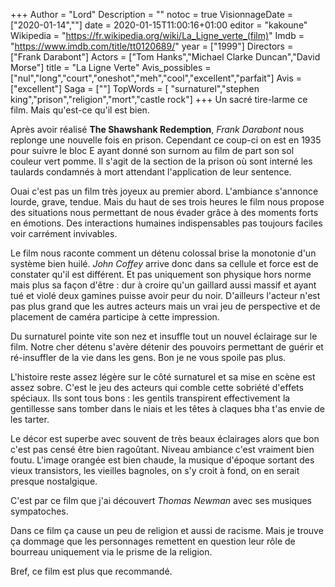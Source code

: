 +++
Author = "Lord"
Description = ""
notoc = true
VisionnageDate = ["2020-01-14",""]
date = 2020-01-15T11:00:16+01:00
editor = "kakoune"
Wikipedia = "https://fr.wikipedia.org/wiki/La_Ligne_verte_(film)"
Imdb = "https://www.imdb.com/title/tt0120689/"
year = ["1999"]
Directors = ["Frank Darabont"]
Actors = ["Tom Hanks","Michael Clarke Duncan","David Morse"]
title = "La Ligne Verte"
Avis_possibles = ["nul","long","court","oneshot","meh","cool","excellent","parfait"]
Avis = ["excellent"] 
Saga = [""]
TopWords = [ "surnaturel","stephen king","prison","religion","mort","castle rock"]
+++
Un sacré tire-larme ce film.
Mais qu'est-ce qu'il est bien.

Après avoir réalisé **The Shawshank Redemption**, *Frank Darabont* nous replonge une nouvelle fois en prison.
Cependant ce coup-ci on est en 1935 pour suivre le bloc E ayant donné son surnom au film de part son sol couleur vert pomme.
Il s'agit de la section de la prison où sont interné les taulards condamnés à mort attendant l'application de leur sentence.

Ouai c'est pas un film très joyeux au premier abord.
L'ambiance s'annonce lourde, grave, tendue.
Mais du haut de ses trois heures le film nous propose des situations nous permettant de nous évader grâce à des moments forts en émotions.
Des interactions humaines indispensables pas toujours faciles voir carrément invivables.

Le film nous raconte comment un détenu colossal brise la monotonie d'un système bien huilé.
*John Coffey* arrive donc dans sa cellule et force est de constater qu'il est différent.
Et pas uniquement son physique hors norme mais plus sa façon d'être : dur à croire qu'un gaillard aussi massif et ayant tué et violé deux gamines puisse avoir peur du noir.
D'ailleurs l'acteur n'est pas plus grand que les autres acteurs mais un vrai jeu de perspective et de placement de caméra participe à cette impression.

Du surnaturel pointe vite son nez et insuffle tout un nouvel éclairage sur le film.
Notre cher détenu s'avère détenir des pouvoirs permettant de guérir et ré-insuffler de la vie dans les gens.
Bon je ne vous spoile pas plus.

L'histoire reste assez légère sur le côté surnaturel et sa mise en scène est assez sobre.
C'est le jeu des acteurs qui comble cette sobriété d'effets spéciaux.
Ils sont tous bons : les gentils transpirent effectivement la gentillesse sans tomber dans le niais et les têtes à claques bha t'as envie de les tarter.

Le décor est superbe avec souvent de très beaux éclairages alors que bon c'est pas censé être bien ragoûtant.
Niveau ambiance c'est vraiment bien foutu.
L'image orangée est bien chaude, la musique d'époque sortant des vieux transistors, les vieilles bagnoles, on s'y croit à fond, on en serait presque nostalgique.

C'est par ce film que j'ai découvert *Thomas Newman* avec ses musiques sympatoches.

Dans ce film ça cause un peu de religion et aussi de racisme.
Mais je trouve ça dommage que les personnages remettent en question leur rôle de bourreau uniquement via le prisme de la religion.

Bref, ce film est plus que recommandé.
